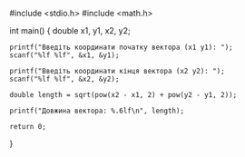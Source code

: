 #include <stdio.h>
#include <math.h>

int main() {
    double x1, y1, x2, y2;
    
    printf("Введіть координати початку вектора (x1 y1): ");
    scanf("%lf %lf", &x1, &y1);
    
    printf("Введіть координати кінця вектора (x2 y2): ");
    scanf("%lf %lf", &x2, &y2);
    
    double length = sqrt(pow(x2 - x1, 2) + pow(y2 - y1, 2));
    
    printf("Довжина вектора: %.6lf\n", length);
    
    return 0;
}
